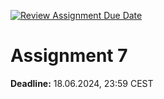 [![Review Assignment Due Date](https://classroom.github.com/assets/deadline-readme-button-24ddc0f5d75046c5622901739e7c5dd533143b0c8e959d652212380cedb1ea36.svg)](https://classroom.github.com/a/60lZu9w8)
# Assignment 7

**Deadline:** 18.06.2024, 23:59 CEST